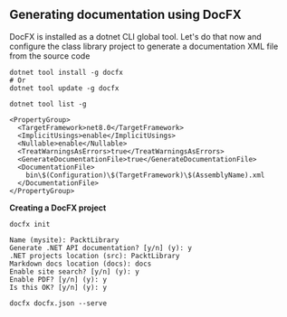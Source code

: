 ## Generating documentation using DocFX

DocFX is installed as a dotnet CLI global tool. Let's do that now and configure the class library project to generate a documentation XML file from the source code

```
dotnet tool install -g docfx
# Or
dotnet tool update -g docfx

dotnet tool list -g
```

```
<PropertyGroup>
  <TargetFramework>net8.0</TargetFramework>
  <ImplicitUsings>enable</ImplicitUsings>
  <Nullable>enable</Nullable>
  <TreatWarningsAsErrors>true</TreatWarningsAsErrors>
  <GenerateDocumentationFile>true</GenerateDocumentationFile>
  <DocumentationFile>
    bin\$(Configuration)\$(TargetFramework)\$(AssemblyName).xml
  </DocumentationFile>
</PropertyGroup>
```


**Creating a DocFX project**

```
docfx init
```

```
Name (mysite): PacktLibrary
Generate .NET API documentation? [y/n] (y): y
.NET projects location (src): PacktLibrary
Markdown docs location (docs): docs
Enable site search? [y/n] (y): y
Enable PDF? [y/n] (y): y
Is this OK? [y/n] (y): y
```

```
docfx docfx.json --serve
```